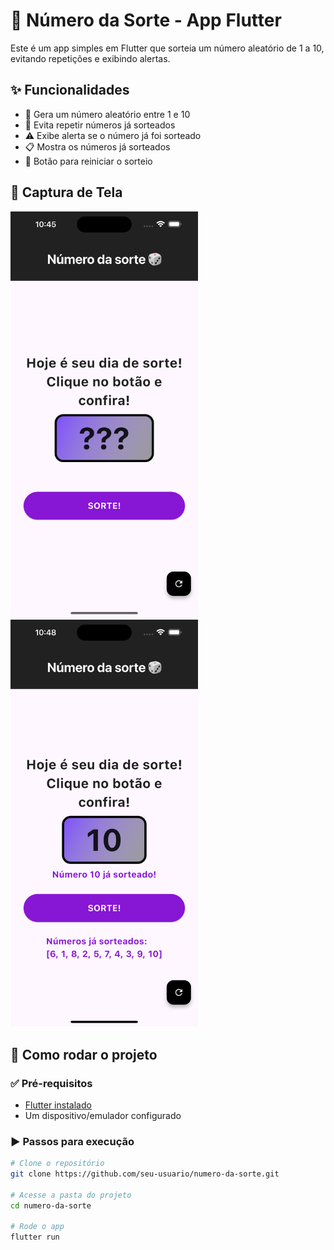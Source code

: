 # 🎲 Número da Sorte - App Flutter

Este é um app simples em Flutter que sorteia um número aleatório de 1 a 10, evitando repetições e exibindo alertas.

## ✨ Funcionalidades

- 🔢 Gera um número aleatório entre 1 e 10
- 🚫 Evita repetir números já sorteados
- ⚠️ Exibe alerta se o número já foi sorteado
- 📋 Mostra os números já sorteados
- 🔄 Botão para reiniciar o sorteio

## 📱 Captura de Tela

<img src="assets/screenshot.png" alt="Screenshot do App" width="300"/>
<img src="assets/screenshot2.png" alt="Screenshot do App 2" width="300"/>

## 🚀 Como rodar o projeto

### ✅ Pré-requisitos

- [Flutter instalado](https://docs.flutter.dev/get-started/install)
- Um dispositivo/emulador configurado

### ▶️ Passos para execução

```bash
# Clone o repositório
git clone https://github.com/seu-usuario/numero-da-sorte.git

# Acesse a pasta do projeto
cd numero-da-sorte

# Rode o app
flutter run
